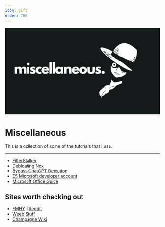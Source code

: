 ```yaml
---
icon: gift
order: 700
---
```


![](./static/miscellaneous.png)

# Miscellaneous

This is a collection of some of the tutorials that I use. 

---

- [FilterStalker](https://rentry.co/FilterStalker)
- [Debloating Nox](https://gist.github.com/Log1x/12d330ef7685d6fbc611d1d57efb5c29)
- [Bypass ChatGPT Detection](https://rentry.org/gptnodetect)
- [E5 Microsoft developer account](https://rentry.co/E5Register)
- [Microsoft Office Guide](https://rentry.org/officeguidefornoobs)


## Sites worth checking out

- [FMHY](https://fmhy.pages.dev) | [Reddit](https://www.reddit.com/r/FREEMEDIAHECKYEAH/wiki/index/)
- [Weeb Stuff](https://wotaku.pages.dev/)
- [Champagne Wiki](https://champagne.surge.sh/)

